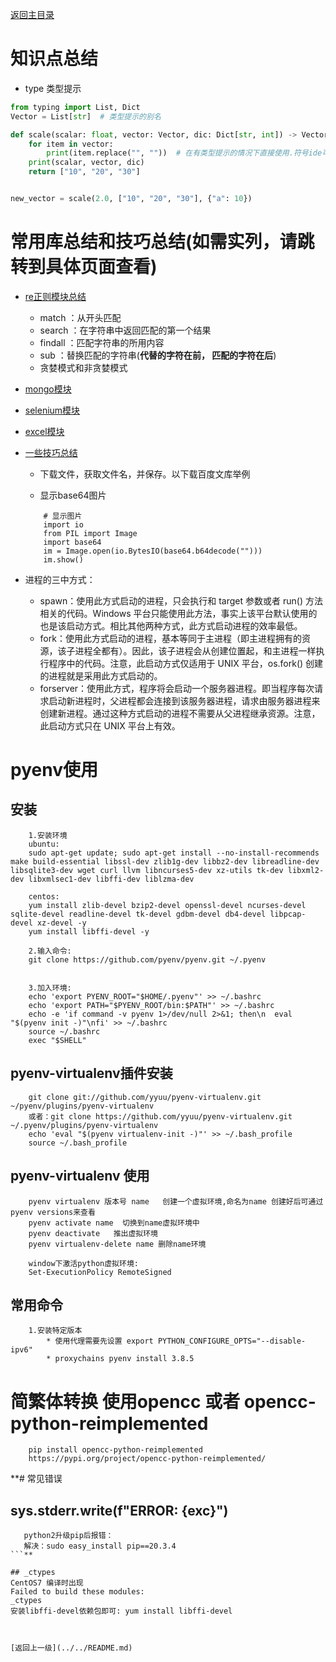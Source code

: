 [返回主目录](../../README.md)


# 知识点总结
* type 类型提示
```python
from typing import List, Dict
Vector = List[str]  # 类型提示的别名

def scale(scalar: float, vector: Vector, dic: Dict[str, int]) -> Vector:
    for item in vector:
        print(item.replace("", ""))  # 在有类型提示的情况下直接使用.符号ide可以知道该类型。
    print(scalar, vector, dic)
    return ["10", "20", "30"]


new_vector = scale(2.0, ["10", "20", "30"], {"a": 10})
```


# 常用库总结和技巧总结(如需实列，请跳转到具体页面查看)
* [re正则模块总结](../../examples/useful_python/examples_jupyter/re.ipynb)
    * match     ：从开头匹配
    * search    ：在字符串中返回匹配的第一个结果
    * findall   ：匹配字符串的所用内容
    * sub       ：替换匹配的字符串(**代替的字符在前， 匹配的字符在后**)
    * 贪婪模式和非贪婪模式



* [mongo模块](../../examples/useful_python/examples_jupyter/mongo.ipynb)

* [selenium模块](../../examples/useful_python/examples_jupyter/selenium.ipynb)

* [excel模块](../../examples/useful_python/examples_jupyter/excel.ipynb)

* [一些技巧总结](../../examples/useful_python/examples_jupyter/tips.ipynb)
    * 下载文件，获取文件名，并保存。以下载百度文库举例
    
    * 显示base64图片
    ```
        # 显示图片
        import io
        from PIL import Image
        import base64
        im = Image.open(io.BytesIO(base64.b64decode("")))
        im.show()
    ```
    
    
* 进程的三中方式：
    * spawn：使用此方式启动的进程，只会执行和 target 参数或者 run() 方法相关的代码。Windows 平台只能使用此方法，事实上该平台默认使用的也是该启动方式。相比其他两种方式，此方式启动进程的效率最低。
    * fork：使用此方式启动的进程，基本等同于主进程（即主进程拥有的资源，该子进程全都有）。因此，该子进程会从创建位置起，和主进程一样执行程序中的代码。注意，此启动方式仅适用于 UNIX 平台，os.fork() 创建的进程就是采用此方式启动的。
    *  forserver：使用此方式，程序将会启动一个服务器进程。即当程序每次请求启动新进程时，父进程都会连接到该服务器进程，请求由服务器进程来创建新进程。通过这种方式启动的进程不需要从父进程继承资源。注意，此启动方式只在 UNIX 平台上有效。
    


# pyenv使用
## 安装
```
    1.安装环境
    ubuntu:
    sudo apt-get update; sudo apt-get install --no-install-recommends make build-essential libssl-dev zlib1g-dev libbz2-dev libreadline-dev libsqlite3-dev wget curl llvm libncurses5-dev xz-utils tk-dev libxml2-dev libxmlsec1-dev libffi-dev liblzma-dev

    centos:
    yum install zlib-devel bzip2-devel openssl-devel ncurses-devel sqlite-devel readline-devel tk-devel gdbm-devel db4-devel libpcap-devel xz-devel -y
    yum install libffi-devel -y

    2.输入命令:
    git clone https://github.com/pyenv/pyenv.git ~/.pyenv


    3.加入环境:
    echo 'export PYENV_ROOT="$HOME/.pyenv"' >> ~/.bashrc
    echo 'export PATH="$PYENV_ROOT/bin:$PATH"' >> ~/.bashrc
    echo -e 'if command -v pyenv 1>/dev/null 2>&1; then\n  eval "$(pyenv init -)"\nfi' >> ~/.bashrc
    source ~/.bashrc
    exec "$SHELL"
```
## pyenv-virtualenv插件安装
```
    git clone git://github.com/yyuu/pyenv-virtualenv.git ~/pyenv/plugins/pyenv-virtualenv
    或者：git clone https://github.com/yyuu/pyenv-virtualenv.git ~/.pyenv/plugins/pyenv-virtualenv
    echo 'eval "$(pyenv virtualenv-init -)"' >> ~/.bash_profile
    source ~/.bash_profile
```
## pyenv-virtualenv 使用
```
    pyenv virtualenv 版本号 name   创建一个虚拟环境,命名为name 创建好后可通过pyenv versions来查看
    pyenv activate name  切换到name虚拟环境中
    pyenv deactivate   推出虚拟环境
    pyenv virtualenv-delete name 删除name环境
    
    window下激活python虚拟环境:
    Set-ExecutionPolicy RemoteSigned
```
## 常用命令
```
    1.安装特定版本 
        * 使用代理需要先设置 export PYTHON_CONFIGURE_OPTS="--disable-ipv6"
        * proxychains pyenv install 3.8.5
```
    


# 简繁体转换 使用opencc 或者 opencc-python-reimplemented
```
    pip install opencc-python-reimplemented
    https://pypi.org/project/opencc-python-reimplemented/
```


**# 常见错误
## sys.stderr.write(f"ERROR: {exc}")
```
   python2升级pip后报错：
   解决：sudo easy_install pip==20.3.4
```**

## _ctypes
CentOS7 编译时出现
Failed to build these modules:
_ctypes
安装libffi-devel依赖包即可: yum install libffi-devel


    
[返回上一级](../../README.md)
